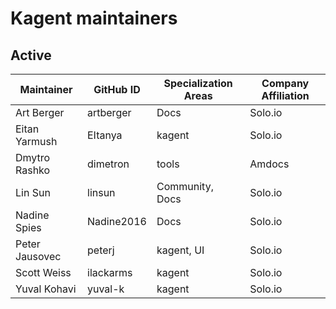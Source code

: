 # Kagent maintainers

## Active

<!---
Please keep the table sorted.
-->

| Maintainer | GitHub ID | Specialization Areas | Company Affiliation |
| ---- | ---- | ---- | ---- |
| Art Berger | artberger | Docs | Solo.io |
| Eitan Yarmush | EItanya | kagent | Solo.io |
| Dmytro Rashko  | dimetron | tools | Amdocs |
| Lin Sun | linsun | Community, Docs | Solo.io |
| Nadine Spies | Nadine2016 | Docs | Solo.io |
| Peter Jausovec | peterj | kagent, UI | Solo.io |
| Scott Weiss | ilackarms | kagent | Solo.io |
| Yuval Kohavi | yuval-k | kagent | Solo.io |
